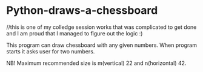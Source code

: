 # Python-draws-a-chessboard
//this is one of my colledge session works that was complicated to get done and I am proud that I managed to figure out the logic :)

This program can draw chessboard with any given numbers. When program starts it asks user for two numbers.

NB! Maximum recommended size is m(vertical) 22 and n(horizontal) 42.

